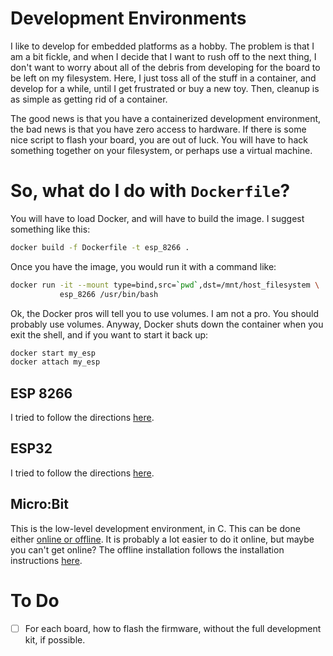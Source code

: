 # Development Environments

I like to develop for embedded platforms as a hobby. The problem is that I am a
bit fickle, and when I decide that I want to rush off to the next thing, I
don't want to worry about all of the debris from developing for the board to be
left on my filesystem. Here, I just toss all of the stuff in a container, and
develop for a while, until I get frustrated or buy a new toy. Then, cleanup is
as simple as getting rid of a container.

The good news is that you have a containerized development environment, the bad
news is that you have zero access to hardware. If there is some nice script to
flash your board, you are out of luck. You will have to hack something together
on your filesystem, or perhaps use a virtual machine.

# So, what do I do with `Dockerfile`?

You will have to load Docker, and will have to build the image. I suggest something like this:

```sh
docker build -f Dockerfile -t esp_8266 .
```

Once you have the image, you would run it with a command like:

```sh
docker run -it --mount type=bind,src=`pwd`,dst=/mnt/host_filesystem \
           esp_8266 /usr/bin/bash
```

Ok, the Docker pros will tell you to use volumes. I am not a pro. You should
probably use volumes. Anyway, Docker shuts down the container when you exit the
shell, and if you want to start it back up:

```sh
docker start my_esp
docker attach my_esp
```

## ESP 8266

I tried to follow the directions [here](https://docs.espressif.com/projects/esp8266-rtos-sdk/en/latest/get-started/index.html).

## ESP32

I tried to follow the directions [here](https://docs.espressif.com/projects/esp-idf/en/latest/esp32/get-started/).

## Micro:Bit

This is the low-level development environment, in C. This can be done either
[online or offline](https://lancaster-university.github.io/microbit-docs/).
It is probably a lot easier to do it online, but maybe you can't get online?
The offline installation follows the installation instructions
[here](https://lancaster-university.github.io/microbit-docs/offline-toolchains/).

# To Do

- [ ] For each board, how to flash the firmware, without the full development kit, if possible.
